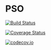 # PSO

[![Build Status](https://travis-ci.org/yuehhua/PSO.jl.svg?branch=master)](https://travis-ci.org/yuehhua/PSO.jl)

[![Coverage Status](https://coveralls.io/repos/yuehhua/PSO.jl/badge.svg?branch=master&service=github)](https://coveralls.io/github/yuehhua/PSO.jl?branch=master)

[![codecov.io](http://codecov.io/github/yuehhua/PSO.jl/coverage.svg?branch=master)](http://codecov.io/github/yuehhua/PSO.jl?branch=master)
